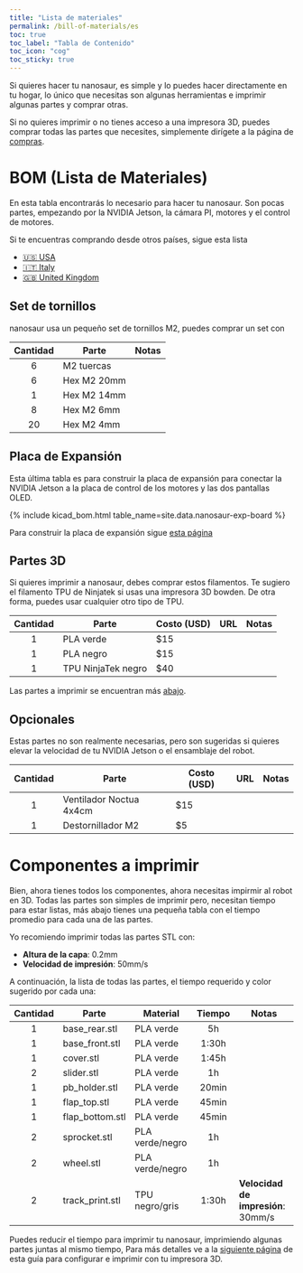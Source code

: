 ```yaml
---
title: "Lista de materiales"
permalink: /bill-of-materials/es
toc: true
toc_label: "Tabla de Contenido"
toc_icon: "cog"
toc_sticky: true
---
```


Si quieres hacer tu nanosaur, es simple y lo puedes hacer directamente en tu hogar, lo único que necesitas son algunas herramientas e imprimir algunas partes y comprar otras.

Si no quieres imprimir o no tienes acceso a una impresora 3D, puedes comprar todas las partes que necesites, simplemente dirígete a la página de [compras](/buy/es).

# BOM (Lista de Materiales)

En esta tabla encontrarás lo necesario para hacer tu nanosaur. Son pocas partes, empezando por la NVIDIA Jetson, la cámara PI, motores y el control de motores.

Si te encuentras comprando desde otros países, sigue esta lista

* [:us: USA](/extra/bom-countries#us-usa)
* [:it: Italy](/extra/bom-countries#it-italy)
* [:uk: United Kingdom](/extra/bom-countries#uk-united-kingdom)

## Set de tornillos

nanosaur usa un pequeño set de tornillos M2, puedes comprar un set con

| Cantidad | Parte       | Notas |
| :------: | ----------- | ----- |
|    6     | M2 tuercas  |       |
|    6     | Hex M2 20mm |       |
|    1     | Hex M2 14mm |       |
|    8     | Hex M2 6mm  |       |
|    20    | Hex M2 4mm  |       |

## Placa de Expansión

Esta última tabla es para construir la placa de expansión para conectar la NVIDIA Jetson a la placa de control de los motores y las dos pantallas OLED.

{% include kicad_bom.html table_name=site.data.nanosaur-exp-board %}

Para construir la placa de expansión sigue [esta página](/expansion-board/es)

## Partes 3D 

Si quieres imprimir a nanosaur, debes comprar estos filamentos. Te sugiero el filamento TPU de Ninjatek si usas una impresora 3D bowden. De otra forma, puedes usar cualquier otro tipo de TPU.

| Cantidad | Parte              | Costo (USD) | URL  | Notas |
| :------: | ------------------ | ----------- | ---- | ----- |
|    1     | PLA verde          | $15         |      |       |
|    1     | PLA negro          | $15         |      |       |
|    1     | TPU NinjaTek negro | $40         |      |       |

Las partes a imprimir se encuentran más [abajo](#componentes-a-imprimir).

## Opcionales

Estas partes no son realmente necesarias, pero son sugeridas si quieres elevar la velocidad de tu NVIDIA Jetson o el ensamblaje del robot.

| Cantidad | Parte              | Costo (USD) | URL | Notas |
|:--------:|---------------------|------|-----|-------|
| 1        | Ventilador Noctua 4x4cm    | $15  |  |       |
| 1        | Destornillador M2       | $5   |     |       |

# Componentes a imprimir

Bien, ahora tienes todos los componentes, ahora necesitas impirmir al robot en 3D. Todas las partes son simples de imprimir pero, necesitan tiempo para estar listas, más abajo tienes una pequeña tabla con el tiempo promedio para cada una de las partes.

Yo recomiendo imprimir todas las partes STL con:
* **Altura de la capa**: 0.2mm
* **Velocidad de impresión**: 50mm/s

A continuación, la lista de todas las partes, el tiempo requerido y color sugerido por cada una: 

| Cantidad | Parte           | Material        | Tiempo | Notas |
|:--------:|-----------------|-----------------|:-----:|-------|
| 1        | base_rear.stl   | PLA verde       | 5h    |       |
| 1        | base_front.stl  | PLA verde       | 1:30h |       |
| 1        | cover.stl       | PLA verde       | 1:45h |       |
| 2        | slider.stl      | PLA verde       | 1h    |       |
| 1        | pb_holder.stl   | PLA verde       | 20min |       |
| 1        | flap_top.stl    | PLA verde       | 45min |       |
| 1        | flap_bottom.stl | PLA verde       | 45min |       |
| 2        | sprocket.stl    | PLA verde/negro | 1h    |       |
| 2        | wheel.stl       | PLA verde/negro | 1h    |       |
| 2        | track_print.stl | TPU negro/gris  | 1:30h | **Velocidad de impresión**: 30mm/s |

Puedes reducir el tiempo para imprimir tu nanosaur, imprimiendo algunas partes juntas al mismo tiempo, Para más detalles ve a la [siguiente página](/3d-print/es) de esta guía para configurar e imprimir con tu impresora 3D.